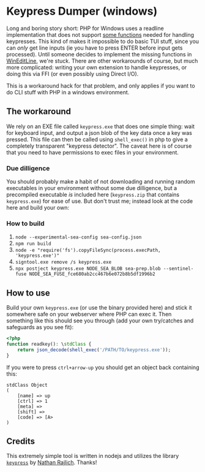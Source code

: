 # Keypress Dumper (windows)
Long and boring story short: PHP for Windows uses a readline implementation that does not support [some functions](https://github.com/php/doc-en/issues/1482) needed for handling keypresses. This kind of makes it impossible to do basic TUI stuff, since you can *only* get line inputs (ie you have to press ENTER before input gets processed). Until someone decides to implement the missing functions in [WinEditLine](https://github.com/winlibs/wineditline), we're stuck. There are other workarounds of course, but much more complicated: writing your own extension to handle keypresses, or doing this via FFI (or even possibly using Direct I/O).

This is a workaround hack for that problem, and only applies if you want to do CLI stuff with PHP in a windows environment.

## The workaround
We rely on an EXE file called `keypress.exe` that does one simple thing: wait for keyboard input, and output a json blob of the key data once a key was pressed. This file can then be called using `shell_exec()` in php to give a completely transparent "keypress detector". The caveat here is of course that you need to have permissions to exec files in your environment.

### Due dilligence
You should probably make a habit of not downloading and running random executables in your environment without some due dilligence, but a precompiled executable *is* included here (`keypress.zip` that contains `keypress.exe`) for ease of use. But don't trust me; instead look at the code here and build your own:

### How to build
1. `node --experimental-sea-config sea-config.json`
2. `npm run build`
3. `node -e "require('fs').copyFileSync(process.execPath, 'keypress.exe')"`
4. `signtool.exe remove /s keypress.exe`
5. `npx postject keypress.exe NODE_SEA_BLOB sea-prep.blob --sentinel-fuse NODE_SEA_FUSE_fce680ab2cc467b6e072b8b5df1996b2`

## How to use
Build your own `keypress.exe` (or use the binary provided here) and stick it somewhere safe on your webserver where PHP can exec it. Then something like this should see you through (add your own try/catches and safeguards as you see fit):

```php
<?php
function readkey(): \stdClass {
    return json_decode(shell_exec('/PATH/TO/keypress.exe'));
}
```

If you were to press `ctrl+arrow-up` you should get an object back containing this:

```
stdClass Object
(
    [name] => up
    [ctrl] => 1
    [meta] =>
    [shift] =>
    [code] => [A>
)
```
## Credits
This extremely simple tool is written in nodejs and utilizes the library [`keypress`](https://github.com/TooTallNate/keypress) by [Nathan Rajlich](https://github.com/TooTallNate). Thanks!
